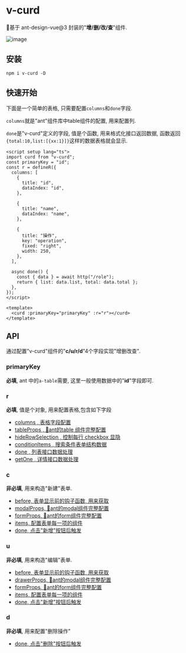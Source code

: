 # v-curd

🚀基于 ant-design-vue@3 封装的"**增/删/改/查**"组件.

![image](https://user-images.githubusercontent.com/8264787/181182787-ecde9c22-0e2d-4bad-ba8a-9ef727cdfcad.png)


## 安装

```shell
npm i v-curd -D
```

## 快速开始

下面是一个简单的表格, 只需要配置`columns`和`done`字段.

`columns`就是"ant"组件库中table组件的配置, 用来配置列.

`done`是"v-curd"定义的字段, 值是个函数, 用来格式化接口返回数据, 函数返回`{total:10,list:[{xx:1}]}`这样的数据表格就会显示.

```vue
<script setup lang="ts">
import curd from "v-curd";
const primaryKey = "id";
const r = defineR({
  columns: [
    {
      title: "id",
      dataIndex: "id",
    },

    {
      title: "name",
      dataIndex: "name",
    },

    {
      title: "操作",
      key: "operation",
      fixed: "right",
      width: 250,
    },
  ],

  async done() {
    const { data } = await http("/role");
    return { list: data.list, total: data.total };
  },
});
</script>

<template>
  <curd :primaryKey="primaryKey" :r="r"></curd>
</template>
```

## API

通过配置"v-curd"组件的"**c/u/r/d**"4个字段实现"增删改查".

### primaryKey

**必填**, ant 中的`a-table`需要, 这里一般使用数据中的"**id**"字段即可.

### r

**必填**, 值是个对象, 用来配置表格,包含如下字段

- [columns , 表格字段配置]()
- [tableProps , 🐜ant的table 组件完整配置]()
- [hideRowSelection , 控制每行 checkbox 显隐]()
- [conditionItems , 搜索条件表单结构数据]()
- [done , 列表接口数据处理]()
- [getOne , 详情接口数据处理]()


### c

**非必填**, 用来构造"新建"表单.
- [before, 表单显示前的钩子函数, 用来获取]()
- [modalProps, 🐜ant的modal组件完整配置]()
- [formProps, 🐜ant的form组件完整配置]()
- [items, 配置表单每一项的组件]()
- [done, 点击"新增"按钮后触发]()


### u

**非必填**, 用来构造"编辑"表单.
- [before, 表单显示前的钩子函数, 用来获取]()
- [drawerProps, 🐜ant的modal组件完整配置]()
- [formProps, 🐜ant的form组件完整配置]()
- [items, 配置表单每一项的组件]()
- [done, 点击"新增"按钮后触发]()

### d

**非必填**, 用来配置"删除操作"

- [done, 点击"删除"按钮后触发]()